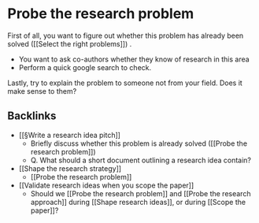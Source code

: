 # Probe the research problem
First of all, you want to figure out whether this problem has already been solved ([[Select the right problems]]) .

* You want to ask co-authors whether they know of research in this area
* Perform a quick google search to check.

Lastly, try to explain the problem to someone not from your field. Does it make sense to them?

## Backlinks
* [[§Write a research idea pitch]]
	* Briefly discuss whether this problem is already solved ([[Probe the research problem]])
	* Q. What should a short document outlining a research idea contain?
* [[Shape the research strategy]]
	* [[Probe the research problem]]
* [[Validate research ideas when you scope the paper]]
	* Should we [[Probe the research problem]] and [[Probe the research approach]] during [[Shape research ideas]], or during [[Scope the paper]]?

<!-- {BearID:0CCD681D-D451-4F05-AD9D-A78F143149EB-469-000000B52D789481} -->

